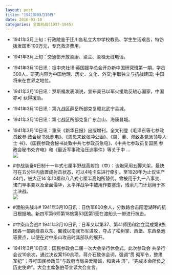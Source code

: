 ```yaml
---
layout: post
title: "1941年03月10日"
date: 2016-03-10
categories: 全面抗战(1937-1945)
---
```


<meta name="referrer" content="no-referrer" />

- 1941年3月上旬：行政院鉴于迁川各私立大中学校教员、学生生活艰苦，特饬拨发国币100万元，专充救济费用。 

- 1941年3月上旬：交通部开放渝康、渝兰、渝桂无线电话。 

- 1941年3月10日讯：据中央社讯:英国援华总会开办新中国研究班第一期，学员 300人，研究内容为中国地理、历史、文化、外交;争取独立与抗战建国; 中国将来在世界之地位。 

- 1941年3月10日讯：罗斯福发表演说，宣布美已以军火援助反轴心国家，中国亦可 获得援助。 

- 1941年3月10日讯：第九战区薛岳所部克复赣北武宁县城。 

- 1941年3月10日讯：第七战区所部克复广东台山、海康县城。 

- 1941年3月10日讯：重庆《新华日报》出版增刊，全文刊登《毛泽东等七参政员致参 政会秘书处删电》、《周恩来致张冲公函》、《周、董、邓致各党派领导人士 书》、《国民参政会秘书处致中共七参政员急电》、《中共七参政员复国民 参政会秘书处齐电》和《最近军事政治压迫事件》等关于中 ... <br/><img src="https://ww1.sinaimg.cn/large/aca367d8jw1f1rl2wtryrj20c8090wfm.jpg" />

- #参战装备#日制十一年式七厘半野战高射炮（中）：该炮采用五脚大架，最快可在五分钟内放置成射击状态，可以4吨卡车进行牵引。至1928年为止仅生产44门，被大正14 年10厘和八八式七厘半高炮所替代。曾被用于九一八事变、诺门罕事变以及全面侵华，太平洋战争中被用作要塞炮，残余几门计划用于本土决战。 <br/><img src="https://ww2.sinaimg.cn/large/aca367d8jw1f1rjcdpw89j209d0c7q47.jpg" />

- #渡船头战斗# 1941年3月10日讯：日伪军800余人，分数路合击阳澄湖畔的抗日根据地。新四军第6师第18旅第53团第1营在渡船头一带进行抗击。 

- #中条山会战# 1941年3月10日讯：日军又以第37、第41师团和独立混成第9旅团各一部向绛县以东、翼城以南我15军进攻，夺占了松树掌、西堡、东西桑池等要点，以便在对中条山攻击时其部队的展开。 

- 1941年3月10日讯：国民参政会二届一次大会举行休会式。此次参政会 共举行会议10余次，通过决议案150余项。蒋介石致休会词，强调“贯 彻军令，整肃军纪”；呼吁国民参政员“与政府当局亲爱精诚，和衷共 济”，“完成本会所负之历史使命”。大会主席张伯苓宣读大会宣言。 

